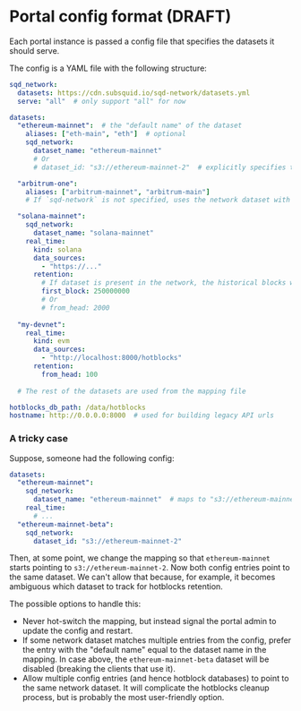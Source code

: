 # Portal config format (DRAFT)

Each portal instance is passed a config file that specifies the datasets it should serve.

The config is a YAML file with the following structure:

```yaml
sqd_network:
  datasets: https://cdn.subsquid.io/sqd-network/datasets.yml
  serve: "all"  # only support "all" for now

datasets:
  "ethereum-mainnet":  # the "default name" of the dataset
    aliases: ["eth-main", "eth"]  # optional
    sqd_network:
      dataset_name: "ethereum-mainnet"
      # Or
      # dataset_id: "s3://ethereum-mainnet-2"  # explicitly specifies the dataset version, should rarely be used

  "arbitrum-one":
    aliases: ["arbitrum-mainnet", "arbitrum-main"]
    # If `sqd-network` is not specified, uses the network dataset with the same name (if any)

  "solana-mainnet":
    sqd_network:
      dataset_name: "solana-mainnet"
    real_time:
      kind: solana
      data_sources:
        - "https://..."
      retention:
        # If dataset is present in the network, the historical blocks will also be removed from hotblocks storage
        first_block: 250000000
        # Or
        # from_head: 2000
  
  "my-devnet":
    real_time:
      kind: evm
      data_sources:
        - "http://localhost:8000/hotblocks"
      retention:
        from_head: 100
    
  # The rest of the datasets are used from the mapping file

hotblocks_db_path: /data/hotblocks
hostname: http://0.0.0.0:8000  # used for building legacy API urls
```

### A tricky case

Suppose, someone had the following config:
```yaml
datasets:
  "ethereum-mainnet":
    sqd_network:
      dataset_name: "ethereum-mainnet"  # maps to "s3://ethereum-mainnet-1" right now
    real_time:
      # ...
  "ethereum-mainnet-beta":
    sqd_network:
      dataset_id: "s3://ethereum-mainnet-2"
```

Then, at some point, we change the mapping so that `ethereum-mainnet` starts pointing to `s3://ethereum-mainnet-2`.
Now both config entries point to the same dataset.
We can't allow that because, for example, it becomes ambiguous which dataset to track for hotblocks retention.

The possible options to handle this:
- Never hot-switch the mapping, but instead signal the portal admin to update the config and restart.
- If some network dataset matches multiple entries from the config, prefer the entry with the "default name" equal to the dataset name in the mapping. In case above, the `ethereum-mainnet-beta` dataset will be disabled (breaking the clients that use it).
- Allow multiple config entries (and hence hotblock databases) to point to the same network dataset. It will complicate the hotblocks cleanup process, but is probably the most user-friendly option.
